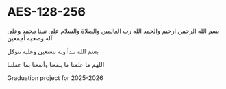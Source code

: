 # AES-128-256
بسم الله الرحمن ارحيم والحمد الله رب العالمين والصلاة والسلام على نبينا محمد وعلى آله وصحبه أجمعين 

بسم الله نبدأ وبه نستعين وعليه نتوكل

اللهم ما علمنا ما ينفعنا وأنفعنا بما عملتنا

Graduation project for 2025-2026
